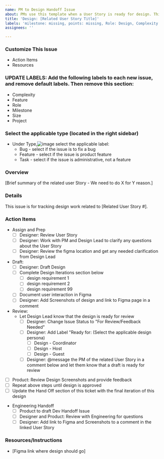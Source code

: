 ```yaml
---
name: PM to Design Handoff Issue
about: PMs use this template when a User Story is ready for design. This will be a separate issue for design to track their work.
title: 'Design: [Related User Story Title]'
labels: 'milestone: missing, points: missing, Role: Design, Complexity: Missing, Feature: Missing'
assignees: ''

---
```

### Customize This Issue
- Action Items
- Resources

### UPDATE LABELS: Add the following labels to each new issue, and remove default labels. Then remove this section:
* Complexity
* Feature
* Role
* Milestone
* Size 
* Project 

### Select the applicable type (located in the right sidebar)
- Under Type,![image](https://github.com/user-attachments/assets/aaf85aa9-ac24-41c7-aac5-e0fd10a3f5de)
 select the applicable label:
  - Bug - select if the issue is to fix a bug
  - Feature - select if the issue is product feature
  - Task - select if the issue is administrative, not a feature

### Overview
[Brief summary of the related user Story - We need to do X for Y reason.]

### Details
This issue is for tracking design work related to [Related User Story #]. 

### Action Items
- Assign and Prep
  - [ ] Designer: Review User Story
  - [ ] Designer: Work with PM and Design Lead to clarify any questions about the User Story
  - [ ] Designer: Review the figma location and get any needed clarification from Design Lead
- Draft:
   - [ ] Designer: Draft Design
   - [ ] Complete Design Iterations section below
      - [ ] design requirement 1
      - [ ] design requirement 2
      - [ ] design requirement 99
   - [ ] Document user interaction in Figma
   - [ ] Designer: Add Screenshots of design and link to Figma page in a comment
- Review: 
   -  Let Design Lead know that the design is ready for review
      - [ ] Designer: Change Issue Status to "For Review/Feedback Needed"
      - [ ] Designer: Add Label "Ready for: (Select the applicable design persona) 
        - [ ] Design - Coordinator
        - [ ] Design - Host
        - [ ] Design - Guest
      - [ ] Designer: @message the PM of the related User Story in a comment below and let them know that a draft is ready for review
- [ ] Product: Review Design Screenshots and provide feedback
- [ ] Repeat above steps until design is approved
- [ ] Update the Hand Off section of this ticket with the final iteration of this design
- Engineering Handoff
   - [ ] Product to draft Dev Handoff Issue
   - [ ] Designer and Product: Review with Engineering for questions
   - [ ] Designer: Add link to Figma and Screenshots to a comment in the linked User Story

### Resources/Instructions
- [Figma link where design should go]
